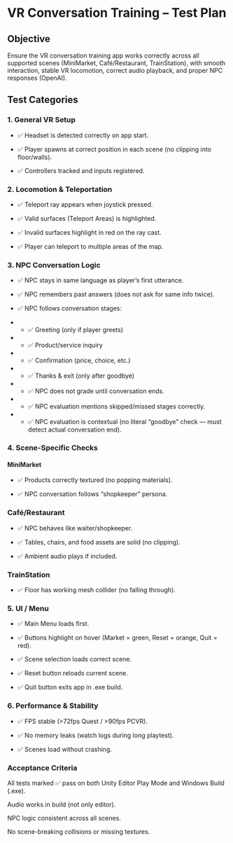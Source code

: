 # VR Conversation Training – Test Plan
## Objective

Ensure the VR conversation training app works correctly across all supported scenes (MiniMarket, Café/Restaurant, TrainStation), with smooth interaction, stable VR locomotion, correct audio playback, and proper NPC responses (OpenAI).

##  Test Categories
### 1. General VR Setup

- ✅ Headset is detected correctly on app start.

- ✅ Player spawns at correct position in each scene (no clipping into floor/walls).

- ✅ Controllers tracked and inputs registered.

### 2. Locomotion & Teleportation

- ✅ Teleport ray appears when joystick pressed.

- ✅ Valid surfaces (Teleport Areas) is highlighted.

- ✅ Invalid surfaces highlight in red on the ray cast.

- ✅ Player can teleport to multiple areas of the map.


### 3. NPC Conversation Logic

- ✅ NPC stays in same language as player’s first utterance.

- ✅ NPC remembers past answers (does not ask for same info twice).

- ✅ NPC follows conversation stages:

- - ✅ Greeting (only if player greets)

- - ✅ Product/service inquiry

- - ✅ Confirmation (price, choice, etc.)

- - ✅ Thanks & exit (only after goodbye)

- - ✅ NPC does not grade until conversation ends.

- - ✅ NPC evaluation mentions skipped/missed stages correctly.

- - ✅ NPC evaluation is contextual (no literal “goodbye” check — must detect actual conversation end).



### 4. Scene-Specific Checks
#### MiniMarket


- ✅ Products correctly textured (no popping materials).

- ✅ NPC conversation follows “shopkeeper” persona.

### Café/Restaurant

- ✅ NPC behaves like waiter/shopkeeper.

- ✅ Tables, chairs, and food assets are solid (no clipping).

- ✅ Ambient audio plays if included.

### TrainStation

- ✅ Floor has working mesh collider (no falling through).


### 5. UI / Menu

- ✅ Main Menu loads first.

- ✅ Buttons highlight on hover (Market = green, Reset = orange, Quit = red).

- ✅ Scene selection loads correct scene.

- ✅ Reset button reloads current scene.

- ✅ Quit button exits app in .exe build.

### 6. Performance & Stability

- ✅ FPS stable (>72fps Quest / >90fps PCVR).

- ✅ No memory leaks (watch logs during long playtest).

- ✅ Scenes load without crashing.



###  Acceptance Criteria

All tests marked ✅ pass on both Unity Editor Play Mode and Windows Build (.exe).

Audio works in build (not only editor).

NPC logic consistent across all scenes.

No scene-breaking collisions or missing textures.